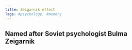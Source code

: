 ```yaml
---
title: Zeigarnik effect
Tags: #psychology, #memory
---
```


## Named after Soviet psychologist Bulma Zeigarnik

